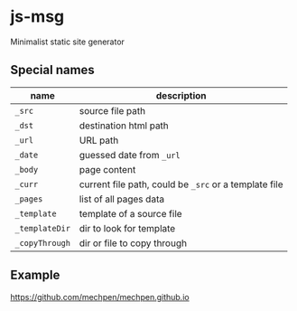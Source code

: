 # js-msg

Minimalist static site generator

## Special names

| name           | description |
| -------------- | ----------- |
| `_src`         | source file path |
| `_dst`         | destination html path |
| `_url`         | URL path |
| `_date`        | guessed date from `_url` |
| `_body`        | page content |
| `_curr`        | current file path, could be `_src` or a template file |
| `_pages`       | list of all pages data |
| `_template`    | template of a source file |
| `_templateDir` | dir to look for template |
| `_copyThrough` | dir or file to copy through |

## Example

https://github.com/mechpen/mechpen.github.io

